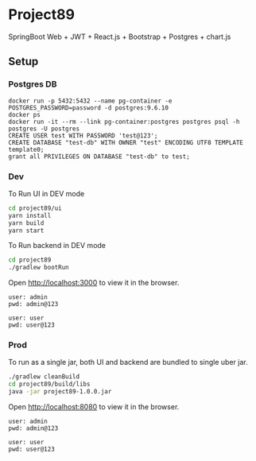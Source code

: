 # Project89

SpringBoot Web + JWT + React.js + Bootstrap + Postgres + chart.js

## Setup

### Postgres DB

```
docker run -p 5432:5432 --name pg-container -e POSTGRES_PASSWORD=password -d postgres:9.6.10
docker ps
docker run -it --rm --link pg-container:postgres postgres psql -h postgres -U postgres
CREATE USER test WITH PASSWORD 'test@123';
CREATE DATABASE "test-db" WITH OWNER "test" ENCODING UTF8 TEMPLATE template0;
grant all PRIVILEGES ON DATABASE "test-db" to test;
```


### Dev

To Run UI in DEV mode

```bash
cd project89/ui
yarn install
yarn build
yarn start
```

To Run backend in DEV mode

```bash
cd project89
./gradlew bootRun
```

Open [http://localhost:3000](http://localhost:3000) to view it in the browser.

```
user: admin
pwd: admin@123

user: user
pwd: user@123
```

### Prod
To run as a single jar, both UI and backend are bundled to single uber jar.

```bash
./gradlew cleanBuild
cd project89/build/libs
java -jar project89-1.0.0.jar
```

Open [http://localhost:8080](http://localhost:8080) to view it in the browser.

```
user: admin
pwd: admin@123

user: user
pwd: user@123
```

